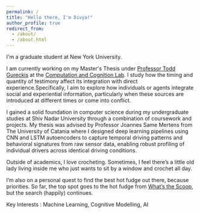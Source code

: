 ```yaml
---
permalink: /
title: "Hello there, I'm Divya!"
author_profile: true
redirect_from: 
  - /about/
  - /about.html
---
```

I'm a graduate student at New York University.

I am currently working on my Master's Thesis under [Professor Todd Gureckis](https://todd.gureckislab.org/) at the [Computation and Cognition Lab](https://gureckislab.org/). I study how the timing and quantity of testimony affect its integration with direct experience.Specifically, I aim to explore how individuals or agents integrate social and experiential information, particularly when these sources are introduced at different times or come into conflict.  

I gained a solid foundation in computer science during my undergraduate studies at Shiv Nadar University through a combination of coursework and projects. My thesis was advised by Professor Joannes Same Mertens from The University of Catania where I designed deep learning pipelines using CNN and LSTM autoencoders to capture temporal driving patterns and behavioral signatures from raw sensor data, enabling robust profiling of individual drivers across identical driving conditions.

Outside of academics, I love crocheting. Sometimes, I feel there’s a little old lady living inside me who just wants to sit by a window and crochet all day.

I’m also on a personal quest to find the best hot fudge out there, because priorities. So far, the top spot goes to the hot fudge from [What’s the Scoop](https://whatsthescoopmetuchen.com/), but the search (happily) continues.





Key Interests : Machine Learning, Cognitive Modelling, AI

